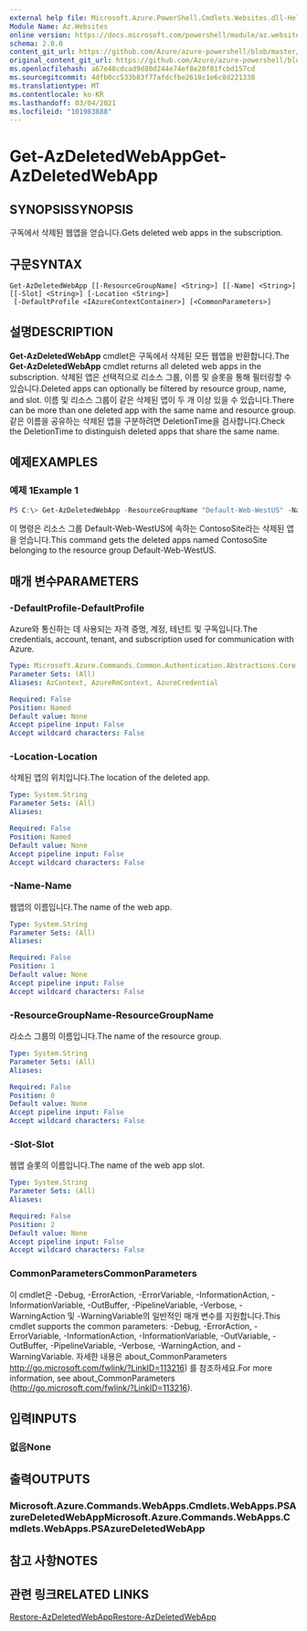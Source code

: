 ```yaml
---
external help file: Microsoft.Azure.PowerShell.Cmdlets.Websites.dll-Help.xml
Module Name: Az.Websites
online version: https://docs.microsoft.com/powershell/module/az.websites/get-azdeletedwebapp
schema: 2.0.0
content_git_url: https://github.com/Azure/azure-powershell/blob/master/src/Websites/Websites/help/Get-AzDeletedWebApp.md
original_content_git_url: https://github.com/Azure/azure-powershell/blob/master/src/Websites/Websites/help/Get-AzDeletedWebApp.md
ms.openlocfilehash: a67e48cdcad9d80d244e74ef8e20f81fcbd157cd
ms.sourcegitcommit: 4dfb0cc533b83f77afdcfbe2618c1e6c8d221330
ms.translationtype: MT
ms.contentlocale: ko-KR
ms.lasthandoff: 03/04/2021
ms.locfileid: "101983888"
---
```

# <span data-ttu-id="33032-101">Get-AzDeletedWebApp</span><span class="sxs-lookup"><span data-stu-id="33032-101">Get-AzDeletedWebApp</span></span>

## <span data-ttu-id="33032-102">SYNOPSIS</span><span class="sxs-lookup"><span data-stu-id="33032-102">SYNOPSIS</span></span>
<span data-ttu-id="33032-103">구독에서 삭제된 웹앱을 얻습니다.</span><span class="sxs-lookup"><span data-stu-id="33032-103">Gets deleted web apps in the subscription.</span></span>

## <span data-ttu-id="33032-104">구문</span><span class="sxs-lookup"><span data-stu-id="33032-104">SYNTAX</span></span>

```
Get-AzDeletedWebApp [[-ResourceGroupName] <String>] [[-Name] <String>] [[-Slot] <String>] [-Location <String>]
 [-DefaultProfile <IAzureContextContainer>] [<CommonParameters>]
```

## <span data-ttu-id="33032-105">설명</span><span class="sxs-lookup"><span data-stu-id="33032-105">DESCRIPTION</span></span>
<span data-ttu-id="33032-106">**Get-AzDeletedWebApp** cmdlet은 구독에서 삭제된 모든 웹앱을 반환합니다.</span><span class="sxs-lookup"><span data-stu-id="33032-106">The **Get-AzDeletedWebApp** cmdlet returns all deleted web apps in the subscription.</span></span> <span data-ttu-id="33032-107">삭제된 앱은 선택적으로 리소스 그룹, 이름 및 슬롯을 통해 필터링할 수 있습니다.</span><span class="sxs-lookup"><span data-stu-id="33032-107">Deleted apps can optionally be filtered by resource group, name, and slot.</span></span> <span data-ttu-id="33032-108">이름 및 리소스 그룹이 같은 삭제된 앱이 두 개 이상 있을 수 있습니다.</span><span class="sxs-lookup"><span data-stu-id="33032-108">There can be more than one deleted app with the same name and resource group.</span></span> <span data-ttu-id="33032-109">같은 이름을 공유하는 삭제된 앱을 구분하려면 DeletionTime을 검사합니다.</span><span class="sxs-lookup"><span data-stu-id="33032-109">Check the DeletionTime to distinguish deleted apps that share the same name.</span></span>

## <span data-ttu-id="33032-110">예제</span><span class="sxs-lookup"><span data-stu-id="33032-110">EXAMPLES</span></span>

### <span data-ttu-id="33032-111">예제 1</span><span class="sxs-lookup"><span data-stu-id="33032-111">Example 1</span></span>
```powershell
PS C:\> Get-AzDeletedWebApp -ResourceGroupName "Default-Web-WestUS" -Name "ContosoSite"
```

<span data-ttu-id="33032-112">이 명령은 리소스 그룹 Default-Web-WestUS에 속하는 ContosoSite라는 삭제된 앱을 얻습니다.</span><span class="sxs-lookup"><span data-stu-id="33032-112">This command gets the deleted apps named ContosoSite belonging to the resource group Default-Web-WestUS.</span></span>

## <span data-ttu-id="33032-113">매개 변수</span><span class="sxs-lookup"><span data-stu-id="33032-113">PARAMETERS</span></span>

### <span data-ttu-id="33032-114">-DefaultProfile</span><span class="sxs-lookup"><span data-stu-id="33032-114">-DefaultProfile</span></span>
<span data-ttu-id="33032-115">Azure와 통신하는 데 사용되는 자격 증명, 계정, 테넌트 및 구독입니다.</span><span class="sxs-lookup"><span data-stu-id="33032-115">The credentials, account, tenant, and subscription used for communication with Azure.</span></span>

```yaml
Type: Microsoft.Azure.Commands.Common.Authentication.Abstractions.Core.IAzureContextContainer
Parameter Sets: (All)
Aliases: AzContext, AzureRmContext, AzureCredential

Required: False
Position: Named
Default value: None
Accept pipeline input: False
Accept wildcard characters: False
```

### <span data-ttu-id="33032-116">-Location</span><span class="sxs-lookup"><span data-stu-id="33032-116">-Location</span></span>
<span data-ttu-id="33032-117">삭제된 앱의 위치입니다.</span><span class="sxs-lookup"><span data-stu-id="33032-117">The location of the deleted app.</span></span>

```yaml
Type: System.String
Parameter Sets: (All)
Aliases:

Required: False
Position: Named
Default value: None
Accept pipeline input: False
Accept wildcard characters: False
```

### <span data-ttu-id="33032-118">-Name</span><span class="sxs-lookup"><span data-stu-id="33032-118">-Name</span></span>
<span data-ttu-id="33032-119">웹앱의 이름입니다.</span><span class="sxs-lookup"><span data-stu-id="33032-119">The name of the web app.</span></span>

```yaml
Type: System.String
Parameter Sets: (All)
Aliases:

Required: False
Position: 1
Default value: None
Accept pipeline input: False
Accept wildcard characters: False
```

### <span data-ttu-id="33032-120">-ResourceGroupName</span><span class="sxs-lookup"><span data-stu-id="33032-120">-ResourceGroupName</span></span>
<span data-ttu-id="33032-121">리소스 그룹의 이름입니다.</span><span class="sxs-lookup"><span data-stu-id="33032-121">The name of the resource group.</span></span>

```yaml
Type: System.String
Parameter Sets: (All)
Aliases:

Required: False
Position: 0
Default value: None
Accept pipeline input: False
Accept wildcard characters: False
```

### <span data-ttu-id="33032-122">-Slot</span><span class="sxs-lookup"><span data-stu-id="33032-122">-Slot</span></span>
<span data-ttu-id="33032-123">웹앱 슬롯의 이름입니다.</span><span class="sxs-lookup"><span data-stu-id="33032-123">The name of the web app slot.</span></span>

```yaml
Type: System.String
Parameter Sets: (All)
Aliases:

Required: False
Position: 2
Default value: None
Accept pipeline input: False
Accept wildcard characters: False
```

### <span data-ttu-id="33032-124">CommonParameters</span><span class="sxs-lookup"><span data-stu-id="33032-124">CommonParameters</span></span>
<span data-ttu-id="33032-125">이 cmdlet은 -Debug, -ErrorAction, -ErrorVariable, -InformationAction, -InformationVariable, -OutBuffer, -PipelineVariable, -Verbose, -WarningAction 및 -WarningVariable의 일반적인 매개 변수를 지원합니다.</span><span class="sxs-lookup"><span data-stu-id="33032-125">This cmdlet supports the common parameters: -Debug, -ErrorAction, -ErrorVariable, -InformationAction, -InformationVariable, -OutVariable, -OutBuffer, -PipelineVariable, -Verbose, -WarningAction, and -WarningVariable.</span></span> <span data-ttu-id="33032-126">자세한 내용은 about_CommonParameters http://go.microsoft.com/fwlink/?LinkID=113216) 를 참조하세요.</span><span class="sxs-lookup"><span data-stu-id="33032-126">For more information, see about_CommonParameters (http://go.microsoft.com/fwlink/?LinkID=113216).</span></span>

## <span data-ttu-id="33032-127">입력</span><span class="sxs-lookup"><span data-stu-id="33032-127">INPUTS</span></span>

### <span data-ttu-id="33032-128">없음</span><span class="sxs-lookup"><span data-stu-id="33032-128">None</span></span>

## <span data-ttu-id="33032-129">출력</span><span class="sxs-lookup"><span data-stu-id="33032-129">OUTPUTS</span></span>

### <span data-ttu-id="33032-130">Microsoft.Azure.Commands.WebApps.Cmdlets.WebApps.PSAzureDeletedWebApp</span><span class="sxs-lookup"><span data-stu-id="33032-130">Microsoft.Azure.Commands.WebApps.Cmdlets.WebApps.PSAzureDeletedWebApp</span></span>

## <span data-ttu-id="33032-131">참고 사항</span><span class="sxs-lookup"><span data-stu-id="33032-131">NOTES</span></span>

## <span data-ttu-id="33032-132">관련 링크</span><span class="sxs-lookup"><span data-stu-id="33032-132">RELATED LINKS</span></span>

[<span data-ttu-id="33032-133">Restore-AzDeletedWebApp</span><span class="sxs-lookup"><span data-stu-id="33032-133">Restore-AzDeletedWebApp</span></span>](./Restore-AzDeletedWebApp.md)